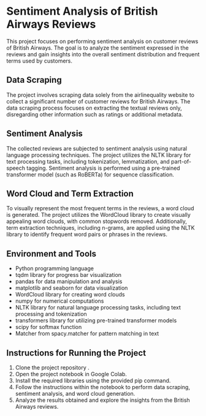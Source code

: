 # Sentiment Analysis of British Airways Reviews

This project focuses on performing sentiment analysis on customer reviews of British Airways. The goal is to analyze the sentiment expressed in the reviews and gain insights into the overall sentiment distribution and frequent terms used by customers.

## Data Scraping
The project involves scraping data solely from the airlinequality website to collect a significant number of customer reviews for British Airways. The data scraping process focuses on extracting the textual reviews only, disregarding other information such as ratings or additional metadata.

## Sentiment Analysis
The collected reviews are subjected to sentiment analysis using natural language processing techniques. The project utilizes the NLTK library for text processing tasks, including tokenization, lemmatization, and part-of-speech tagging. Sentiment analysis is performed using a pre-trained transformer model (such as RoBERTa) for sequence classification.

## Word Cloud and Term Extraction
To visually represent the most frequent terms in the reviews, a word cloud is generated. The project utilizes the WordCloud library to create visually appealing word clouds, with common stopwords removed. Additionally, term extraction techniques, including n-grams, are applied using the NLTK library to identify frequent word pairs or phrases in the reviews.

## Environment and Tools
- Python programming language
- tqdm library for progress bar visualization
- pandas for data manipulation and analysis
- matplotlib and seaborn for data visualization
- WordCloud library for creating word clouds
- numpy for numerical computations
- NLTK library for natural language processing tasks, including text processing and tokenization
- transformers library for utilizing pre-trained transformer models
- scipy for softmax function
- Matcher from spacy.matcher for pattern matching in text

## Instructions for Running the Project
1. Clone the project repository .
2. Open the project notebook in Google Colab.
3. Install the required libraries using the provided pip command.
4. Follow the instructions within the notebook to perform data scraping, sentiment analysis, and word cloud generation.
5. Analyze the results obtained and explore the insights from the British Airways reviews.

